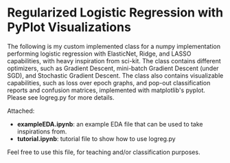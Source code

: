 # Regularized Logistic Regression with PyPlot Visualizations

The following is my custom implemented class for a numpy implementation performing logistic regression with
ElasticNet, Ridge, and LASSO capabilities, with heavy inspiration from sci-kit. The class contains different optimizers, such as Gradient Descent, mini-batch Gradient Descent (under SGD), and
Stochastic Gradient Descent. 
The class also contains visualizable capabilities, such as loss over epoch graphs, and pop-out classification
reports and confusion matrices, implemented with matplotlib's pyplot. Please see logreg.py for more details. 

Attached:
  - **exampleEDA.ipynb**: an example EDA file that can be used to take inspirations from.
  - **tutorial.ipynb**: tutorial file to show how to use logreg.py


Feel free to use this file, for teaching and/or classification purposes.
